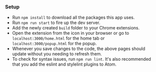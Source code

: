 ### Setup
- Run `npm install` to download all the packages this app uses.
- Run `npm run start` to fire up the dev server.
- Add the newly created `build` folder to your Chrome extensions.
- Open the extension from the icon in your browser or go to `localhost:3000/home.html` for the home tab or `localhost:3000/popup.html` for the popup.
- Whenever you save changes to the code, the above pages should update without you needing to refresh them.
- To check for syntax issues, run `npm run lint`. It's also recommended that you add the eslint and stylelint plugins to Atom.
